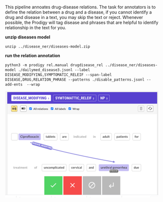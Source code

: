 This pipeline annoates drug-disease relations. The task for annotators is to define the relation between a drug and a disease, if you cannot identify a drug and disease in a text, you may skip the text or reject.
Whenever possible, the Prodigy will tag disease and phrases that are helpful to identify relationship in the text for you.


**unzip diseases model**
```
unzip ../disease_ner/diseases-model.zip
```

**run the relation annotation**

```
python3 -m prodigy rel.manual drugdisease_rel ../disease_ner/diseases-model ./dailymed_disease3.jsonl --label DISEASE_MODIFYING,SYMPTOMATIC_RELEIF --span-label DISEASE,DRUG,RELATION_PHRASE --patterns ./disable_patterns.jsonl --add-ents  --wrap
```

![alt text](https://github.com/MaastrichtU-IDS/prodigy-drug-indication-annotation/blob/master/relation/Screenshot%202020-08-19%20at%2010.04.37.png?raw=true)
